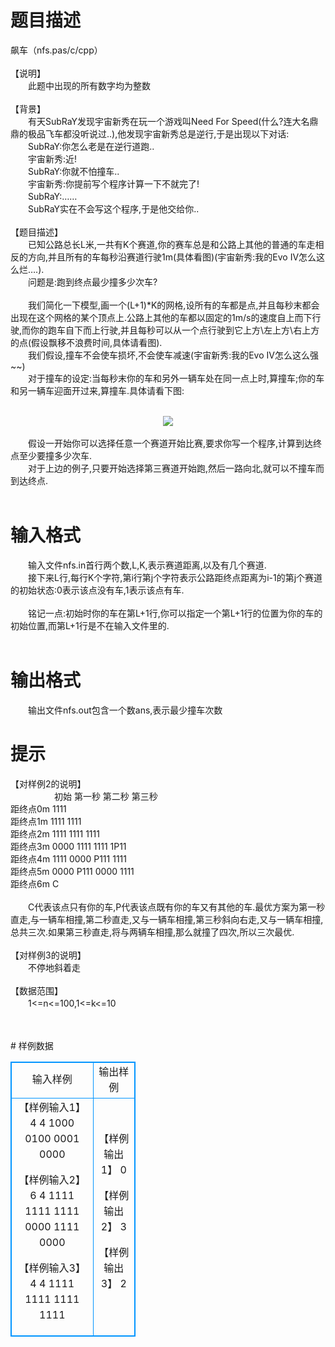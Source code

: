 # 

 
 # 题目描述 
<p>
飙车（nfs.pas/c/cpp）<br><br>【说明】<br>　　此题中出现的所有数字均为整数<br><br>【背景】<br>　　有天SubRaY发现宇宙新秀在玩一个游戏叫Need For Speed(什么?连大名鼎鼎的极品飞车都没听说过..),他发现宇宙新秀总是逆行,于是出现以下对话:<br>　　SubRaY:你怎么老是在逆行道跑..<br>　　宇宙新秀:近!<br>　　SubRaY:你就不怕撞车..<br>　　宇宙新秀:你提前写个程序计算一下不就完了!<br>　　SubRaY:……<br>　　SubRaY实在不会写这个程序,于是他交给你..<br><br>【题目描述】<br>　　已知公路总长L米,一共有K个赛道,你的赛车总是和公路上其他的普通的车走相反的方向,并且所有的车每秒沿赛道行驶1m(具体看图)(宇宙新秀:我的Evo IV怎么这么烂….).<br>　　问题是:跑到终点最少撞多少次车?<br><br>　　我们简化一下模型,画一个(L+1)*K的网格,设所有的车都是点,并且每秒末都会出现在这个网格的某个顶点上.公路上其他的车都以固定的1m/s的速度自上而下行驶,而你的跑车自下而上行驶,并且每秒可以从一个点行驶到它上方\左上方\右上方的点(假设飘移不浪费时间,具体请看图).<br>　　我们假设,撞车不会使车损坏,不会使车减速(宇宙新秀:我的Evo IV怎么这么强~~)<br>　　对于撞车的设定:当每秒末你的车和另外一辆车处在同一点上时,算撞车;你的车和另一辆车迎面开过来,算撞车.具体请看下图:<br><br><center><img src="/source/joyoi/tyvj-3335/img/aHR0cDovL3d3dy5qb3lvaS5jbi9wcm9ibGVtL3R5dmotMzMzNS9wcm9ibGVtc19pbWFnZXMvMjEwNy8xLmpwZw==.jpg"></img></center><br>　　假设一开始你可以选择任意一个赛道开始比赛,要求你写一个程序,计算到达终点至少要撞多少次车.<br>　　对于上边的例子,只要开始选择第三赛道开始跑,然后一路向北,就可以不撞车而到达终点.<br><br></p> 

 
 # 输入格式 
<p>
　　输入文件nfs.in首行两个数,L,K,表示赛道距离,以及有几个赛道.<br>　　接下来L行,每行K个字符,第i行第j个字符表示公路距终点距离为i-1的第j个赛道的初始状态:0表示该点没有车,1表示该点有车.<br><br>　　铭记一点:初始时你的车在第L+1行,你可以指定一个第L+1行的位置为你的车的初始位置,而第L+1行是不在输入文件里的.<br><br></p> 

 
 # 输出格式 
<p>
　　输出文件nfs.out包含一个数ans,表示最少撞车次数</p> 

 
 # 提示 
<p>
【对样例2的说明】<br>　　　　　初始 第一秒 第二秒 第三秒<br>距终点0m  1111 <br>距终点1m  1111  1111<br>距终点2m  1111  1111  1111<br>距终点3m  0000  1111  1111  1P11<br>距终点4m  1111  0000  P111  1111<br>距终点5m  0000  P111  0000  1111<br>距终点6m  C<br><br>　　C代表该点只有你的车,P代表该点既有你的车又有其他的车.最优方案为第一秒直走,与一辆车相撞,第二秒直走,又与一辆车相撞,第三秒斜向右走,又与一辆车相撞,总共三次.如果第三秒直走,将与两辆车相撞,那么就撞了四次,所以三次最优.<br><br>【对样例3的说明】<br>　　不停地斜着走<br><br>【数据范围】<br>　　1<=n<=100,1<=k<=10<br><br><br></p> 
# 样例数据
<style>
        table,table tr th, table tr td { border:1px solid #0094ff; }
        table { width: 200px; min-height: 25px; line-height: 25px; text-align: center; border-collapse: collapse;}   
    </style>
<table>
	<tr>
		<td>输入样例</td>
		<td>输出样例</td>
	</tr>
<tr><td>【样例输入1】
4 4
1000
0100
0001
0000

【样例输入2】
6 4
1111
1111
1111
0000
1111
0000

【样例输入3】
4 4
1111
1111
1111
1111

</td><td>【样例输出1】
0

【样例输出2】
3

【样例输出3】
2
</td></tr></table>
